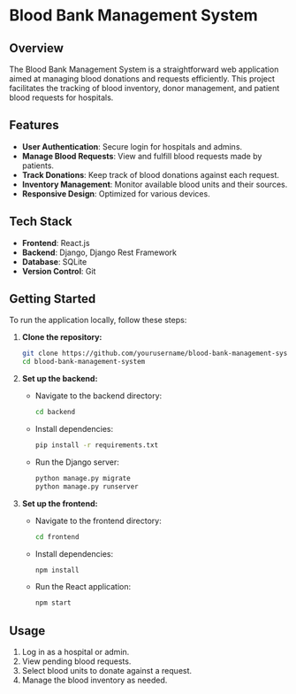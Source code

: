 # Blood Bank Management System

## Overview

The Blood Bank Management System is a straightforward web application aimed at managing blood donations and requests efficiently. This project facilitates the tracking of blood inventory, donor management, and patient blood requests for hospitals.

## Features

- **User Authentication**: Secure login for hospitals and admins.
- **Manage Blood Requests**: View and fulfill blood requests made by patients.
- **Track Donations**: Keep track of blood donations against each request.
- **Inventory Management**: Monitor available blood units and their sources.
- **Responsive Design**: Optimized for various devices.

## Tech Stack

- **Frontend**: React.js
- **Backend**: Django, Django Rest Framework
- **Database**: SQLite
- **Version Control**: Git

## Getting Started

To run the application locally, follow these steps:

1. **Clone the repository:**

   ```bash
   git clone https://github.com/yourusername/blood-bank-management-system.git
   cd blood-bank-management-system
   ```

2. **Set up the backend:**

   - Navigate to the backend directory:
     ```bash
     cd backend
     ```

   - Install dependencies:
     ```bash
     pip install -r requirements.txt
     ```

   - Run the Django server:
     ```bash
     python manage.py migrate
     python manage.py runserver
     ```

3. **Set up the frontend:**

   - Navigate to the frontend directory:
     ```bash
     cd frontend
     ```

   - Install dependencies:
     ```bash
     npm install
     ```

   - Run the React application:
     ```bash
     npm start
     ```

## Usage

1. Log in as a hospital or admin.
2. View pending blood requests.
3. Select blood units to donate against a request.
4. Manage the blood inventory as needed.
